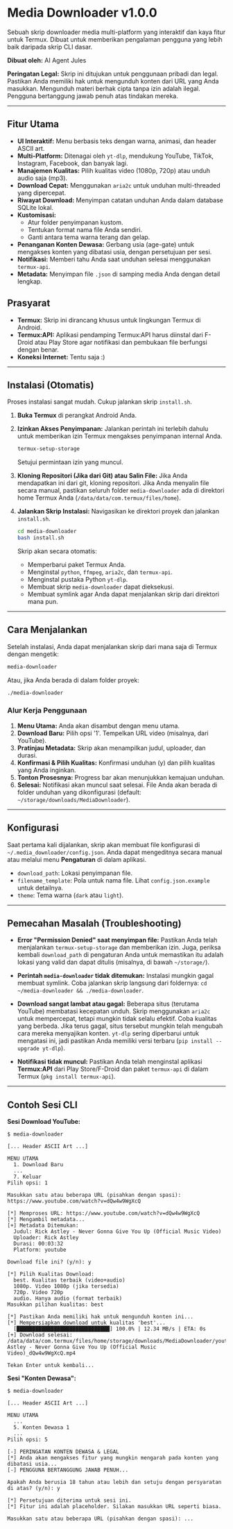 # Media Downloader v1.0.0

Sebuah skrip downloader media multi-platform yang interaktif dan kaya fitur untuk Termux. Dibuat untuk memberikan pengalaman pengguna yang lebih baik daripada skrip CLI dasar.

**Dibuat oleh:** AI Agent Jules

**Peringatan Legal:** Skrip ini ditujukan untuk penggunaan pribadi dan legal. Pastikan Anda memiliki hak untuk mengunduh konten dari URL yang Anda masukkan. Mengunduh materi berhak cipta tanpa izin adalah ilegal. Pengguna bertanggung jawab penuh atas tindakan mereka.

---

## Fitur Utama

- **UI Interaktif:** Menu berbasis teks dengan warna, animasi, dan header ASCII art.
- **Multi-Platform:** Ditenagai oleh `yt-dlp`, mendukung YouTube, TikTok, Instagram, Facebook, dan banyak lagi.
- **Manajemen Kualitas:** Pilih kualitas video (1080p, 720p) atau unduh audio saja (mp3).
- **Download Cepat:** Menggunakan `aria2c` untuk unduhan multi-threaded yang dipercepat.
- **Riwayat Download:** Menyimpan catatan unduhan Anda dalam database SQLite lokal.
- **Kustomisasi:**
    - Atur folder penyimpanan kustom.
    - Tentukan format nama file Anda sendiri.
    - Ganti antara tema warna terang dan gelap.
- **Penanganan Konten Dewasa:** Gerbang usia (age-gate) untuk mengakses konten yang dibatasi usia, dengan persetujuan per sesi.
- **Notifikasi:** Memberi tahu Anda saat unduhan selesai menggunakan `termux-api`.
- **Metadata:** Menyimpan file `.json` di samping media Anda dengan detail lengkap.

## Prasyarat

- **Termux:** Skrip ini dirancang khusus untuk lingkungan Termux di Android.
- **Termux:API:** Aplikasi pendamping Termux:API harus diinstal dari F-Droid atau Play Store agar notifikasi dan pembukaan file berfungsi dengan benar.
- **Koneksi Internet:** Tentu saja :)

---

## Instalasi (Otomatis)

Proses instalasi sangat mudah. Cukup jalankan skrip `install.sh`.

1.  **Buka Termux** di perangkat Android Anda.

2.  **Izinkan Akses Penyimpanan:**
    Jalankan perintah ini terlebih dahulu untuk memberikan izin Termux mengakses penyimpanan internal Anda.
    ```bash
    termux-setup-storage
    ```
    Setujui permintaan izin yang muncul.

3.  **Kloning Repositori (Jika dari Git) atau Salin File:**
    Jika Anda mendapatkan ini dari git, kloning repositori. Jika Anda menyalin file secara manual, pastikan seluruh folder `media-downloader` ada di direktori home Termux Anda (`/data/data/com.termux/files/home`).

4.  **Jalankan Skrip Instalasi:**
    Navigasikan ke direktori proyek dan jalankan `install.sh`.
    ```bash
    cd media-downloader
    bash install.sh
    ```
    Skrip akan secara otomatis:
    - Memperbarui paket Termux Anda.
    - Menginstal `python`, `ffmpeg`, `aria2c`, dan `termux-api`.
    - Menginstal pustaka Python `yt-dlp`.
    - Membuat skrip `media-downloader` dapat dieksekusi.
    - Membuat symlink agar Anda dapat menjalankan skrip dari direktori mana pun.

---

## Cara Menjalankan

Setelah instalasi, Anda dapat menjalankan skrip dari mana saja di Termux dengan mengetik:
```bash
media-downloader
```
Atau, jika Anda berada di dalam folder proyek:
```bash
./media-downloader
```

### Alur Kerja Penggunaan

1.  **Menu Utama:** Anda akan disambut dengan menu utama.
2.  **Download Baru:** Pilih opsi '1'. Tempelkan URL video (misalnya, dari YouTube).
3.  **Pratinjau Metadata:** Skrip akan menampilkan judul, uploader, dan durasi.
4.  **Konfirmasi & Pilih Kualitas:** Konfirmasi unduhan (y) dan pilih kualitas yang Anda inginkan.
5.  **Tonton Prosesnya:** Progress bar akan menunjukkan kemajuan unduhan.
6.  **Selesai:** Notifikasi akan muncul saat selesai. File Anda akan berada di folder unduhan yang dikonfigurasi (default: `~/storage/downloads/MediaDownloader`).

---

## Konfigurasi

Saat pertama kali dijalankan, skrip akan membuat file konfigurasi di `~/.media_downloader/config.json`. Anda dapat mengeditnya secara manual atau melalui menu **Pengaturan** di dalam aplikasi.

-   `download_path`: Lokasi penyimpanan file.
-   `filename_template`: Pola untuk nama file. Lihat `config.json.example` untuk detailnya.
-   `theme`: Tema warna (`dark` atau `light`).

---

## Pemecahan Masalah (Troubleshooting)

-   **Error "Permission Denied" saat menyimpan file:**
    Pastikan Anda telah menjalankan `termux-setup-storage` dan memberikan izin. Juga, periksa kembali `download_path` di pengaturan Anda untuk memastikan itu adalah lokasi yang valid dan dapat ditulis (misalnya, di bawah `~/storage/`).

-   **Perintah `media-downloader` tidak ditemukan:**
    Instalasi mungkin gagal membuat symlink. Coba jalankan skrip langsung dari foldernya: `cd ~/media-downloader && ./media-downloader`.

-   **Download sangat lambat atau gagal:**
    Beberapa situs (terutama YouTube) membatasi kecepatan unduh. Skrip menggunakan `aria2c` untuk mempercepat, tetapi mungkin tidak selalu efektif. Coba kualitas yang berbeda. Jika terus gagal, situs tersebut mungkin telah mengubah cara mereka menyajikan konten. `yt-dlp` sering diperbarui untuk mengatasi ini, jadi pastikan Anda memiliki versi terbaru (`pip install --upgrade yt-dlp`).

-   **Notifikasi tidak muncul:**
    Pastikan Anda telah menginstal aplikasi **Termux:API** dari Play Store/F-Droid dan paket `termux-api` di dalam Termux (`pkg install termux-api`).

---

## Contoh Sesi CLI

**Sesi Download YouTube:**
```
$ media-downloader

[... Header ASCII Art ...]

MENU UTAMA
  1. Download Baru
  ...
  7. Keluar
Pilih opsi: 1

Masukkan satu atau beberapa URL (pisahkan dengan spasi): https://www.youtube.com/watch?v=dQw4w9WgXcQ

[*] Memproses URL: https://www.youtube.com/watch?v=dQw4w9WgXcQ
[*] Mengambil metadata...
[+] Metadata Ditemukan:
  Judul: Rick Astley - Never Gonna Give You Up (Official Music Video)
  Uploader: Rick Astley
  Durasi: 00:03:32
  Platform: youtube

Download file ini? (y/n): y

[*] Pilih Kualitas Download:
  best. Kualitas terbaik (video+audio)
  1080p. Video 1080p (jika tersedia)
  720p. Video 720p
  audio. Hanya audio (format terbaik)
Masukkan pilihan kualitas: best

[*] Pastikan Anda memiliki hak untuk mengunduh konten ini...
[*] Mempersiapkan download untuk kualitas 'best'...
  [██████████████████████████████] 100.0% | 12.34 MB/s | ETA: 0s
[+] Download selesai: /data/data/com.termux/files/home/storage/downloads/MediaDownloader/youtube_Rick Astley - Never Gonna Give You Up (Official Music Video)_dQw4w9WgXcQ.mp4

Tekan Enter untuk kembali...
```

**Sesi "Konten Dewasa":**
```
$ media-downloader

[... Header ASCII Art ...]

MENU UTAMA
  ...
  5. Konten Dewasa 1
  ...
Pilih opsi: 5

[-] PERINGATAN KONTEN DEWASA & LEGAL
[*] Anda akan mengakses fitur yang mungkin mengarah pada konten yang dibatasi usia...
[-] PENGGUNA BERTANGGUNG JAWAB PENUH...

Apakah Anda berusia 18 tahun atau lebih dan setuju dengan persyaratan di atas? (y/n): y

[*] Persetujuan diterima untuk sesi ini.
[*] Fitur ini adalah placeholder. Silakan masukkan URL seperti biasa.

Masukkan satu atau beberapa URL (pisahkan dengan spasi): ...
```
